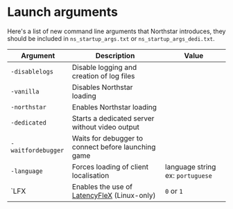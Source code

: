 # Launch arguments

Here's a list of new command line arguments that Northstar introduces, they should be included in `ns_startup_args.txt` or `ns_startup_args_dedi.txt`.

Argument|Description|Value
-|-|-
`-disablelogs`|Disable logging and creation of log files
`-vanilla`|Disables Northstar loading
`-northstar`|Enables Northstar loading
`-dedicated`|Starts a dedicated server without video output
`-waitfordebugger`|Waits for debugger to connect before launching game
`-language`|Forces loading of client localisation|language string ex: `portuguese`
`LFX|Enables the use of [LatencyFleX](playing-on-linux#latencyflex) (Linux-only)|`0` or `1`
